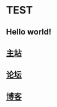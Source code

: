 # TEST 
## Hello world!
## [主站](ifvtechnology.net)
## [论坛](forum.ifvlab.com) 
## [博客](blog.ifvtechnology.net)
